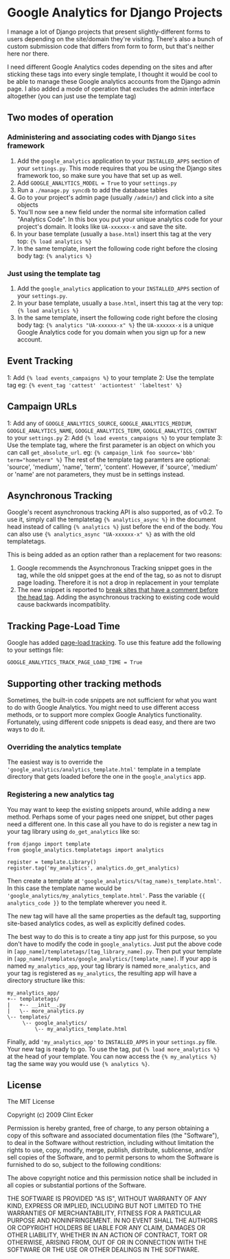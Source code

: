 Google Analytics for Django Projects
====================================

I manage a lot of Django projects that present slightly-different forms to 
users depending on the site/domain they're visiting.  There's also a bunch of 
custom submission code that differs from form to form, but that's neither here
nor there.

I need different Google Analytics codes depending on the sites and after 
sticking these tags into every single template, I thought it would be cool to 
be able to manage these Google analytics accounts from the Django admin page. 
I also added a mode of operation that excludes the admin interface altogether 
(you can just use the template tag)


## Two modes of operation ##

### Administering and associating codes with Django `Sites` framework ###

1. Add the `google_analytics` application to your `INSTALLED_APPS` section of your `settings.py`.  This mode requires that you be using the Django sites framework too, so make sure you have that set up as well.
2. Add `GOOGLE_ANALYTICS_MODEL = True` to your `settings.py` 
3. Run a `./manage.py syncdb` to add the database tables
4. Go to your project's admin page (usually `/admin/`) and click into a site objects
5. You'll now see a new field under the normal site information called "Analytics Code". In this box you put your unique analytics code for your project's domain.  It looks like `UA-xxxxxx-x` and save the site.
6. In your base template (usually a `base.html`) insert this tag at the very top: `{% load analytics %}`
7. In the same template, insert the following code right before the closing body tag: `{% analytics %}`

### Just using the template tag ###


1. Add the `google_analytics` application to your `INSTALLED_APPS` section of your `settings.py`.
2. In your base template, usually a `base.html`, insert this tag at the very top: `{% load analytics %}`
3. In the same template, insert the following code right before the closing body tag: `{% analytics "UA-xxxxxx-x" %}` the `UA-xxxxxx-x` is a unique Google Analytics code for you domain when you sign up for a new account.

## Event Tracking ##
1: Add `{% load events_campaigns %}` to your template
2: Use the template tag eg: `{% event_tag 'cattest' 'actiontest' 'labeltest' %}`

## Campaign URLs ##
1: Add any of `GOOGLE_ANALYTICS_SOURCE`, `GOOGLE_ANALYTICS_MEDIUM`, `GOOGLE_ANALYTICS_NAME`, `GOOGLE_ANALYTICS_TERM`, `GOOGLE_ANALYTICS_CONTENT` to
  your `settings.py`
2: Add `{% load events_campaigns %}` to your template
3: Use the template tag, where the first parameter is an object on which you can call `get_absolute_url`.
eg: `{% campaign_link foo source='bbb' term="hometerm" %}`
The rest of the template tag paramters are optional: 'source', 'medium', 'name', 'term', 'content'. However, if 'source', 'medium' or 'name' are not parameters, they must be in settings instead.


## Asynchronous Tracking ##

Google's recent asynchronous tracking API is also supported, as of v0.2.  To use it,
simply call the templatetag `{% analytics_async %}` in the document head instead
of calling `{% analytics %}` just before the end of the body.  You can also use
`{% analytics_async "UA-xxxxxx-x" %}` as with the old templatetags.

This is being added as an option rather than a replacement for two reasons:

1. Google recommends the Asynchronous Tracking snippet goes in the <head> tag, while
   the old snippet goes at the end of the <body> tag, so as not to disrupt page loading.
   Therefore it is not a drop in replacement in your template
2. The new snippet is reported to [break sites that have a comment before the head tag](http://www.stevesouders.com/blog/2009/12/01/google-analytics-goes-async/#comment-1171). 
   Adding the asynchronous tracking to existing code would cause backwards 
   incompatiblity.

## Tracking Page-Load Time ##

Google has added [page-load tracking](http://www.google.com/support/analyticshelp/bin/answer.py?hl=en&answer=1205784&topic=1120718).
To use this feature add the following to your settings file:

    GOOGLE_ANALYTICS_TRACK_PAGE_LOAD_TIME = True

## Supporting other tracking methods ##

Sometimes, the built-in code snippets are not sufficient for what you want to
do with Google Analytics.  You might need to use different access methods,
or to support more complex Google Analytics functionality.  Fortunately, using 
different code snippets is dead easy, and there are two ways to do it.


### Overriding the analytics template ###

The easiest way is to override the `'google_analytics/analytics_template.html'`
template in a template directory that gets loaded before the one in the 
`google_analytics` app.  


### Registering a new analytics tag ###

You may want to keep the existing snippets around, while adding a new method.
Perhaps some of your pages need one snippet, but other pages need a different
one.  In this case all you have to do is register a new tag in your tag 
library using `do_get_analytics` like so:

    from django import template
    from google_analytics.templatetags import analytics

    register = template.Library()
    register.tag('my_analytics', analytics.do_get_analytics)
    
Then create a template at `'google_analytics/%(tag_name)s_template.html'`. 
In this case the template name would be 
`'google_analytics/my_analytics_template.html'`.  Pass the variable 
`{{ analytics_code }}` to the template wherever you need it.

The new tag will have all the same properties as the default tag, supporting
site-based analytics codes, as well as explicitly defined codes.

The best way to do this is to create a tiny app just for this purpose, so 
you don't have to modify the code in `google_analytics`.  Just put the above
code in `[app_name]/templatetags/[tag_library_name].py`.  Then put your 
template in `[app_name]/templates/google_analytics/[template_name]`.  If your 
app is named `my_analytics_app`, your tag library is named `more_analytics`,
and your tag is registered as `my_analytics`, the resulting app will have a 
directory structure like this:

    my_analytics_app/
    +-- templatetags/
    |   +-- __init__.py
    |   \-- more_analytics.py
    \-- templates/
         \-- google_analytics/
             \-- my_analytics_template.html
         
Finally, add `'my_analytics_app'` to `INSTALLED_APPS` in your `settings.py` file.  Your new tag is 
ready to go.  To use the tag, put `{% load more_analytics %}` at the head of 
your template.  You can now access the `{% my_analytics %}` tag the same way 
you would use `{% analytics %}`.


## License ##

The MIT License

Copyright (c) 2009 Clint Ecker

Permission is hereby granted, free of charge, to any person obtaining a copy
of this software and associated documentation files (the "Software"), to deal
in the Software without restriction, including without limitation the rights
to use, copy, modify, merge, publish, distribute, sublicense, and/or sell
copies of the Software, and to permit persons to whom the Software is
furnished to do so, subject to the following conditions:

The above copyright notice and this permission notice shall be included in
all copies or substantial portions of the Software.

THE SOFTWARE IS PROVIDED "AS IS", WITHOUT WARRANTY OF ANY KIND, EXPRESS OR
IMPLIED, INCLUDING BUT NOT LIMITED TO THE WARRANTIES OF MERCHANTABILITY,
FITNESS FOR A PARTICULAR PURPOSE AND NONINFRINGEMENT. IN NO EVENT SHALL THE
AUTHORS OR COPYRIGHT HOLDERS BE LIABLE FOR ANY CLAIM, DAMAGES OR OTHER
LIABILITY, WHETHER IN AN ACTION OF CONTRACT, TORT OR OTHERWISE, ARISING FROM,
OUT OF OR IN CONNECTION WITH THE SOFTWARE OR THE USE OR OTHER DEALINGS IN
THE SOFTWARE.
